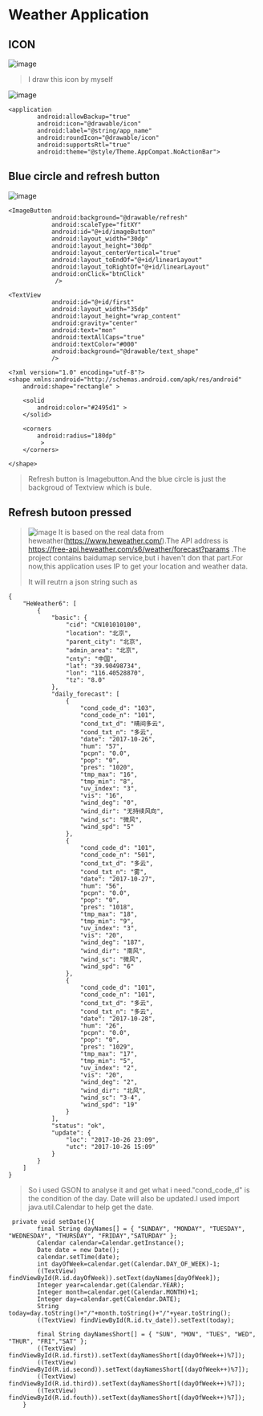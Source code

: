 # Weather Application
## ICON
![image](https://github.com/OLDdriver2/MobileApplicationDevelopment/blob/master/WeatherApplication/app/src/main/res/drawable/icon.png?raw=true)
> I draw this icon by myself
> 
![image](https://github.com/OLDdriver2/MobileApplicationDevelopment/blob/master/images/A1-01.PNG?raw=true)
>
> 
```
<application
        android:allowBackup="true"
        android:icon="@drawable/icon"
        android:label="@string/app_name"
        android:roundIcon="@drawable/icon"
        android:supportsRtl="true"
        android:theme="@style/Theme.AppCompat.NoActionBar">
```
>
## Blue circle and refresh button
>
![image](https://github.com/OLDdriver2/MobileApplicationDevelopment/blob/master/images/A1-02.PNG?raw=true)
>

```
<ImageButton
            android:background="@drawable/refresh"
            android:scaleType="fitXY"
            android:id="@+id/imageButton"
            android:layout_width="30dp"
            android:layout_height="30dp"
            android:layout_centerVertical="true"
            android:layout_toEndOf="@+id/linearLayout"
            android:layout_toRightOf="@+id/linearLayout"
            android:onClick="btnClick"
             />
```
> 

```
<TextView
            android:id="@+id/first"
            android:layout_width="35dp"
            android:layout_height="wrap_content"
            android:gravity="center"
            android:text="mon"
            android:textAllCaps="true"
            android:textColor="#000"
            android:background="@drawable/text_shape"
            />
```
> 

```
<?xml version="1.0" encoding="utf-8"?>
<shape xmlns:android="http://schemas.android.com/apk/res/android"
    android:shape="rectangle" >

    <solid
        android:color="#2495d1" >
    </solid>

    <corners
        android:radius="180dp"
         >
    </corners>

</shape>
```
> 
> Refresh button is Imagebutton.And the blue circle is just the backgroud of Textview which is bule.
## Refresh butoon pressed
> ![image](https://github.com/OLDdriver2/MobileApplicationDevelopment/blob/master/images/A1-03.PNG?raw=true)
> It is based on the real data from heweather(https://www.heweather.com/).The API address is https://free-api.heweather.com/s6/weather/forecast?params .The project contains baidumap service,but i haven't don that part.For now,this application uses IP to get your location and weather data.
> 
> It will reutrn a json string such as

```
{
    "HeWeather6": [
        {
            "basic": {
                "cid": "CN101010100",
                "location": "北京",
                "parent_city": "北京",
                "admin_area": "北京",
                "cnty": "中国",
                "lat": "39.90498734",
                "lon": "116.40528870",
                "tz": "8.0"
            },
            "daily_forecast": [
                {
                    "cond_code_d": "103",
                    "cond_code_n": "101",
                    "cond_txt_d": "晴间多云",
                    "cond_txt_n": "多云",
                    "date": "2017-10-26",
                    "hum": "57",
                    "pcpn": "0.0",
                    "pop": "0",
                    "pres": "1020",
                    "tmp_max": "16",
                    "tmp_min": "8",
                    "uv_index": "3",
                    "vis": "16",
                    "wind_deg": "0",
                    "wind_dir": "无持续风向",
                    "wind_sc": "微风",
                    "wind_spd": "5"
                },
                {
                    "cond_code_d": "101",
                    "cond_code_n": "501",
                    "cond_txt_d": "多云",
                    "cond_txt_n": "雾",
                    "date": "2017-10-27",
                    "hum": "56",
                    "pcpn": "0.0",
                    "pop": "0",
                    "pres": "1018",
                    "tmp_max": "18",
                    "tmp_min": "9",
                    "uv_index": "3",
                    "vis": "20",
                    "wind_deg": "187",
                    "wind_dir": "南风",
                    "wind_sc": "微风",
                    "wind_spd": "6"
                },
                {
                    "cond_code_d": "101",
                    "cond_code_n": "101",
                    "cond_txt_d": "多云",
                    "cond_txt_n": "多云",
                    "date": "2017-10-28",
                    "hum": "26",
                    "pcpn": "0.0",
                    "pop": "0",
                    "pres": "1029",
                    "tmp_max": "17",
                    "tmp_min": "5",
                    "uv_index": "2",
                    "vis": "20",
                    "wind_deg": "2",
                    "wind_dir": "北风",
                    "wind_sc": "3-4",
                    "wind_spd": "19"
                }
            ],
            "status": "ok",
            "update": {
                "loc": "2017-10-26 23:09",
                "utc": "2017-10-26 15:09"
            }
        }
    ]
}
```
> So i used GSON to analyse it and get what i need."cond_code_d" is the condition of the day.
> Date will also be updated.I used import java.util.Calendar to help get the date.

```
 private void setDate(){
        final String dayNames[] = { "SUNDAY", "MONDAY", "TUESDAY", "WEDNESDAY", "THURSDAY", "FRIDAY","SATURDAY" };
        Calendar calendar=Calendar.getInstance();
        Date date = new Date();
        calendar.setTime(date);
        int dayOfWeek=calendar.get(Calendar.DAY_OF_WEEK)-1;
        ((TextView) findViewById(R.id.dayOfWeek)).setText(dayNames[dayOfWeek]);
        Integer year=calendar.get(Calendar.YEAR);
        Integer month=calendar.get(Calendar.MONTH)+1;
        Integer day=calendar.get(Calendar.DATE);
        String today=day.toString()+"/"+month.toString()+"/"+year.toString();
        ((TextView) findViewById(R.id.tv_date)).setText(today);

        final String dayNamesShort[] = { "SUN", "MON", "TUES", "WED", "THUR", "FRI","SAT" };
        ((TextView) findViewById(R.id.first)).setText(dayNamesShort[(dayOfWeek++)%7]);
        ((TextView) findViewById(R.id.second)).setText(dayNamesShort[(dayOfWeek++)%7]);
        ((TextView) findViewById(R.id.third)).setText(dayNamesShort[(dayOfWeek++)%7]);
        ((TextView) findViewById(R.id.fouth)).setText(dayNamesShort[(dayOfWeek++)%7]);
    }
```
